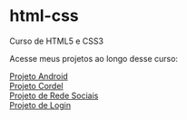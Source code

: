 # html-css
 Curso de HTML5 e CSS3

Acesse meus projetos ao longo desse curso:

<a href="https://emersonthiago168.github.io/projeto-android" target="_blank">Projeto Android</a> <br>
<a href="https://emersonthiago168.github.io/projeto-cordel" target="_blank">Projeto Cordel</a> <br>
<a href="https://emersonthiago168.github.io/projeto-social" target="_blank">Projeto de Rede Sociais</a> <br>
<a href="https://emersonthiago168.github.io/projeto-login" target="_blank">Projeto de Login</a>

